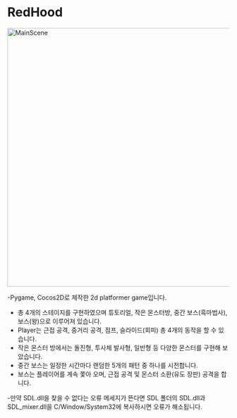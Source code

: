 # RedHood
<img width="587" alt="MainScene" src="https://github.com/gchpark0402/RedHood/assets/82821064/7ec35df6-3bea-412e-8cb6-6c64ab8c03d5">

-Pygame, Cocos2D로 제작한 2d platformer game입니다.
- 총 4개의 스테이지를 구현하였으며 튜토리얼, 작은 몬스터방, 중간 보스(흑마법사), 보스(왕)으로 이루어져 있습니다.
- Player는 근접 공격, 중거리 공격, 점프, 슬라이드(회피) 총 4개의 동작을 할 수 있습니다.
- 작은 몬스터 방에서는 돌진형, 투사체 발사형, 일반형 등 다양한 몬스터를 구현해 보았습니다.
- 중간 보스는 일정한 시간마다 랜덤한 5개의 패턴 중 하나를 시전합니다.
- 보스는 플레이어를 계속 쫓아 오며, 근접 공격 및 몬스터 소환(유도 장판) 공격을 합니다.

-만약 SDL.dll을 찾을 수 없다는 오류 메세지가 뜬다면 SDL 폴더의 SDL.dll과 SDL_mixer.dll을 C/Window/System32에 복사하시면 오류가 해소됩니다.
